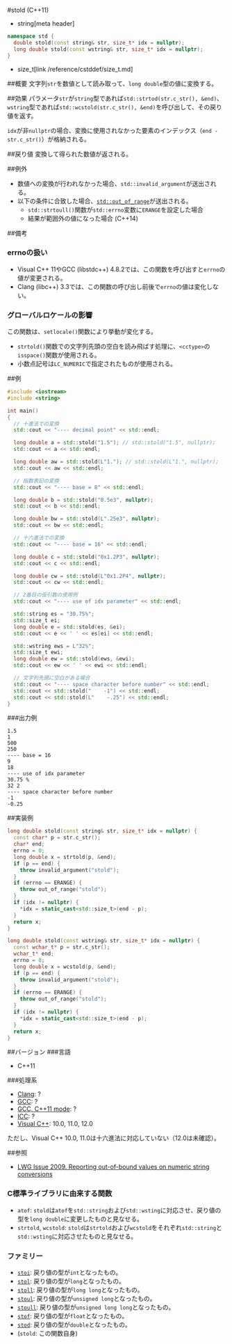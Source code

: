 #stold (C++11)
* string[meta header]

```cpp
namespace std {
  double stold(const string& str, size_t* idx = nullptr);
  long double stold(const wstring& str, size_t* idx = nullptr);
}
```
* size_t[link /reference/cstddef/size_t.md]

##概要
文字列`str`を数値として読み取って、`long double`型の値に変換する。


##効果
パラメータ`str`が`string`型であれば`std::strtod(str.c_str(), &end)`、`wstring`型であれば`std::wcstold(str.c_str(), &end)`を呼び出して、その戻り値を返す。

`idx`が非`nullptr`の場合、変換に使用されなかった要素のインデックス（`end - str.c_str()`）が格納される。


##戻り値
変換して得られた数値が返される。


##例外
- 数値への変換が行われなかった場合、`std::invalid_argument`が送出される。
- 以下の条件に合致した場合、[`std::out_of_range`](/reference/stdexcept.md)が送出される。
    - `std::strtoull()`関数が`std::errno`変数に`ERANGE`を設定した場合
    - 結果が範囲外の値になった場合 (C++14)


##備考
### errnoの扱い
- Visual C++ 11やGCC (libstdc++) 4.8.2では、この関数を呼び出すと`errno`の値が変更される。
- Clang (libc++) 3.3では、この関数の呼び出し前後で`errno`の値は変化しない。

### グローバルロケールの影響
この関数は、`setlocale()`関数により挙動が変化する。

- `strtold()`関数での文字列先頭の空白を読み飛ばす処理に、`<cctype>`の`isspace()`関数が使用される。
- 小数点記号は`LC_NUMERIC`で指定されたものが使用される。


##例
```cpp
#include <iostream>
#include <string>

int main()
{
  // 十進法での変換
  std::cout << "---- decimal point" << std::endl;

  long double a = std::stold("1.5"); // std::stold("1.5", nullptr);
  std::cout << a << std::endl;

  long double aw = std::stold(L"1."); // std::stold(L"1.", nullptr);
  std::cout << aw << std::endl;

  // 指数表記の変換
  std::cout << "---- base = 8" << std::endl;

  long double b = std::stold("0.5e3", nullptr);
  std::cout << b << std::endl;

  long double bw = std::stold(L".25e3", nullptr);
  std::cout << bw << std::endl;

  // 十六進法での変換
  std::cout << "---- base = 16" << std::endl;

  long double c = std::stold("0x1.2P3", nullptr);
  std::cout << c << std::endl;

  long double cw = std::stold(L"0x1.2P4", nullptr);
  std::cout << cw << std::endl;

  // 2番目の仮引数の使用例
  std::cout << "---- use of idx parameter" << std::endl;

  std::string es = "30.75%";
  std::size_t ei;
  long double e = std::stold(es, &ei);
  std::cout << e << ' ' << es[ei] << std::endl;

  std::wstring ews = L"32%";
  std::size_t ewi;
  long double ew = std::stold(ews, &ewi);
  std::cout << ew << ' ' << ewi << std::endl;

  // 文字列先頭に空白がある場合
  std::cout << "---- space character before number" << std::endl;
  std::cout << std::stold("    -1") << std::endl;
  std::cout << std::stold(L"    -.25") << std::endl;
}
```

###出力例
```
1.5
1
500
250
---- base = 16
9
18
---- use of idx parameter
30.75 %
32 2
---- space character before number
-1
-0.25
```

##実装例
```cpp
long double stold(const string& str, size_t* idx = nullptr) {
  const char* p = str.c_str();
  char* end;
  errno = 0;
  long double x = strtold(p, &end);
  if (p == end) {
    throw invalid_argument("stold");
  }
  if (errno == ERANGE) {
    throw out_of_range("stold");
  }
  if (idx != nullptr) {
    *idx = static_cast<std::size_t>(end - p);
  }
  return x;
}

long double stold(const wstring& str, size_t* idx = nullptr) {
  const wchar_t* p = str.c_str();
  wchar_t* end;
  errno = 0;
  long double x = wcstold(p, &end);
  if (p == end) {
    throw invalid_argument("stold");
  }
  if (errno == ERANGE) {
    throw out_of_range("stold");
  }
  if (idx != nullptr) {
    *idx = static_cast<std::size_t>(end - p);
  }
  return x;
}
```

##バージョン
###言語
- C++11

###処理系
- [Clang](/implementation.md#clang): ?
- [GCC](/implementation.md#gcc): ?
- [GCC, C++11 mode](/implementation.md#gcc): ?
- [ICC](/implementation.md#icc): ?
- [Visual C++](/implementation.md#visual_cpp): 10.0, 11.0, 12.0

ただし、Visual C++ 10.0, 11.0は十六進法に対応していない（12.0は未確認）。

##参照
- [LWG Issue 2009. Reporting out-of-bound values on numeric string conversions](http://www.open-std.org/jtc1/sc22/wg21/docs/lwg-defects.html#2009)

### C標準ライブラリに由来する関数
- `atof`: `stold`は`atof`を`std::string`および`std::wsting`に対応させ、戻り値の型を`long double`に変更したものと見なせる。
- `strtold`, `wcstold`: `stold`は`strtold`および`wcstold`をそれぞれ`std::string`と`std::wsting`に対応させたものと見なせる。

### ファミリー
- [`stoi`](./stoi.md): 戻り値の型が`int`となったもの。
- [`stol`](./stol.md): 戻り値の型が`long`となったもの。
- [`stoll`](./stoll.md): 戻り値の型が`long long`となったもの。
- [`stoul`](./stoul.md): 戻り値の型が`unsigned long`となったもの。
- [`stoull`](./stoull.md): 戻り値の型が`unsigned long long`となったもの。
- [`stof`](./stof.md): 戻り値の型が`float`となったもの。
- [`stod`](./stod.md): 戻り値の型が`double`となったもの。
- (`stold`: この関数自身)

